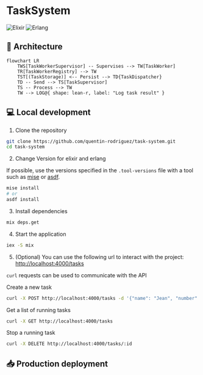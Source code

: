 # TaskSystem

![Elixir](https://img.shields.io/badge/1.18.0-535353?&logo=elixir&logoColor=white&label=Elixir&labelColor=%234B275F&style=flat-square)
![Erlang](https://img.shields.io/badge/27.2-535353?logo=erlang&logoColor=fff&label=Erlang&labelColor=A90533&style=flat-square)

## 🏬 Architecture

```mermaid
flowchart LR
    TWS[TaskWorkerSupervisor] -- Supervises --> TW[TaskWorker]
    TR[TaskWorkerRegistry] --> TW
    TST[(TaskStorage)] <-- Persist --> TD{TaskDispatcher} 
    TD -- Send --> TS[TaskSupervisor]
    TS -- Process --> TW
    TW --> LOG@{ shape: lean-r, label: "Log task result" }
```

## 💻 Local development

1. Clone the repository

```bash
git clone https://github.com/quentin-rodriguez/task-system.git
cd task-system
```

2. Change Version for elixir and erlang

If possible, use the versions specified in the `.tool-versions` file with a tool such as [mise](https://github.com/jdx/mise) or [asdf](https://github.com/asdf-vm/asdf).

```bash
mise install
# or
asdf install
```

3. Install dependencies

```bash
mix deps.get
```

4. Start the application

```bash
iex -S mix
```

5. (Optional) You can use the following url to interact with the project: [http://localhost:4000/tasks](http://localhost:4000/tasks)

`curl` requests can be used to communicate with the API

Create a new task
```bash
curl -X POST http://localhost:4000/tasks -d '{"name": "Jean", "number": "42"}'
```

Get a list of running tasks
```bash
curl -X GET http://localhost:4000/tasks
```

Stop a running task
```bash
curl -X DELETE http://localhost:4000/tasks/:id
```

## 📥 Production deployment